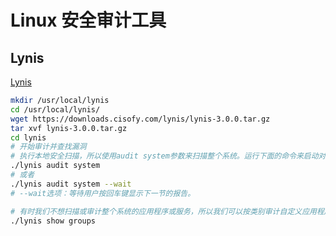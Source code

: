 # Linux 安全审计工具

## Lynis

[Lynis](https://mp.weixin.qq.com/s/ToBF9SgcFr-njrwS5fT6wQ)

```bash
mkdir /usr/local/lynis
cd /usr/local/lynis/
wget https://downloads.cisofy.com/lynis/lynis-3.0.0.tar.gz
tar xvf lynis-3.0.0.tar.gz 
cd lynis
# 开始审计并查找漏洞
# 执行本地安全扫描，所以使用audit system参数来扫描整个系统。运行下面的命令来启动对整个系统的审计：
./lynis audit system
# 或者
./lynis audit system --wait 
# --wait选项：等待用户按回车键显示下一节的报告。

# 有时我们不想扫描或审计整个系统的应用程序或服务，所以我们可以按类别审计自定义应用程序。我们可以先列出所有的组，然后选择需要审计或扫描的组。
./lynis show groups
```
